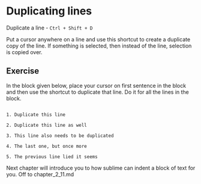 Duplicating lines
==================

Duplicate a line - `Ctrl + Shift + D`

Put a cursor anywhere on a line and use this shortcut to create a duplicate
copy of the line. If something is selected, then instead of the line, selection
is copied over.


Exercise
---------

In the block given below, place your cursor on first sentence in the block and
then use the shortcut to duplicate that line. Do it for all the lines in the
block.

```

1. Duplicate this line

2. Duplicate this line as well

3. This line also needs to be duplicated

4. The last one, but once more

5. The previous line lied it seems

```

Next chapter will introduce you to how sublime can indent a block of text for
you. Off to chapter_2_11.md
